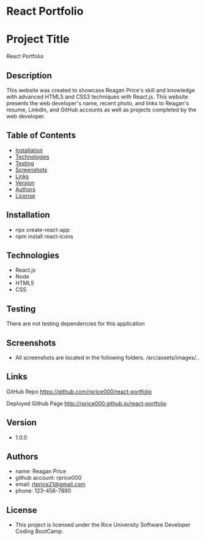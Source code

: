 # React Portfolio


# Project Title
React Portfolio

## Description
This website was created to showcase Reagan Price's skill and knowledge with advanced HTML5 and CSS3 techniques with React.js.  This website presents the web developer's name, recent photo, and links to Reagan's resume, LinkdIn, and GitHub accounts as well as projects completed by the web developer. 


## Table of Contents
* [Installation](#installation)
* [Technologies](#technologies)
* [Testing](#testing)
* [Screenshots](#screenshots)
* [Links](#links)
* [Version](#version)
* [Authors](#authors)
* [License](#license)

## Installation
- npx create-react-app
- npm install react-icons

## Technologies
- React.js
- Node
- HTML5
- CSS

## Testing
There are not testing dependencies for this application

## Screenshots
- All screenshots are located in the following folders.
/src/assets/images/..

## Links
GitHub Repo
https://github.com/rprice000/react-portfolio

Deployed Github Page
http://rprice000.github.io/react-portfolio



## Version

- 1.0.0

## Authors

- name: Reagan Price
- github account: rprice000
- email: rtprice21@gmail.com
- phone: 123-456-7890

## License

- This project is licensed under the Rice University Software Developer Coding BootCamp.
